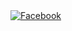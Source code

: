 <html>
<head>
<title>My Site</title>
</head>
<body>
<a href="https://www.facebook.com/rasagnath.reddy">
<img alt="Facebook" src="http://chittagongit.com//images/facebook-logo-icon/facebook-logo-icon-5.jpg style="width:500px;height:600px">
</a>
</body>
</html>
